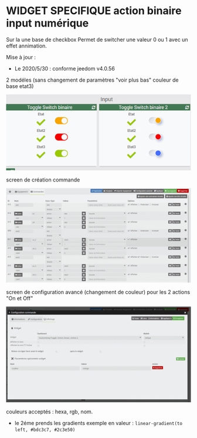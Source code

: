 # WIDGET SPECIFIQUE action binaire input numérique

Sur la une base de checkbox
Permet de switcher une valeur 0 ou 1
avec un effet annimation.

Mise à jour :
- Le 2020/5/30 : conforme jeedom v4.0.56

2 modéles (sans changement de paramètres  "voir plus bas" couleur de base etat3)


<img src="doc/toggle_switch_binaire.png"/>


screen de création commande


<img src="doc/toggle_switch_binaire_commandes.png"/>



screen de configuration avancé (changement de couleur)
pour les 2 actions "On et Off"


<img src="doc/toggle_switch_binaire_commandes_configuration_avance.png"/>

couleurs acceptés : hexa, rgb, nom.
+ le 2éme prends les gradients
exemple en valeur :
<code>linear-gradient(to left, #bdc3c7, #2c3e50)</code>
